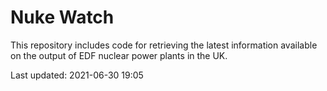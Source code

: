 # Nuke Watch

This repository includes code for retrieving the latest information available on the output of EDF nuclear power plants in the UK.

Last updated: 2021-06-30 19:05